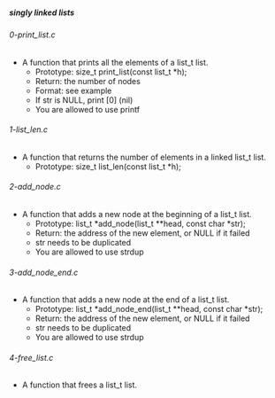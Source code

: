 ##### singly linked lists

###### 0-print_list.c
- A function that prints all the elements of a list_t list.
    - Prototype: size_t print_list(const list_t *h);
    - Return: the number of nodes
    - Format: see example
    - If str is NULL, print [0] (nil)
    - You are allowed to use printf
###### 1-list_len.c
- A function that returns the number of elements in a linked list_t list.
    - Prototype: size_t list_len(const list_t *h);
###### 2-add_node.c
- A function that adds a new node at the beginning of a list_t list.
    - Prototype: list_t *add_node(list_t **head, const char *str);
    - Return: the address of the new element, or NULL if it failed
    - str needs to be duplicated
    - You are allowed to use strdup
###### 3-add_node_end.c
- A function that adds a new node at the end of a list_t list.
    - Prototype: list_t *add_node_end(list_t **head, const char *str);
    - Return: the address of the new element, or NULL if it failed
    - str needs to be duplicated
    - You are allowed to use strdup
###### 4-free_list.c
- A function that frees a list_t list.
